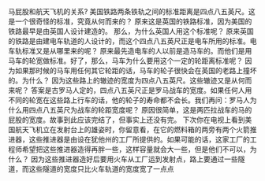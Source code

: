马屁股和航天飞机的关系?
美国铁路两条铁轨之间的标准距离是四点八五英尺。这是一个很奇怪的标准，究竟从何而来的？
原来这是英国的铁路标准，因为美国的铁路最早是由英国人设计建造的。
那么，为什么英国人用这个标准呢？
原来英国的铁路是由建电车轨道的人设计的，而这个四点八五英尺正是电车所用的标准。电车轨标准又是从哪里来的呢？
原来最先造电车的人以前是造马车的。而他们是用马车的轮宽做标准。好了，那么，马车为什么要用这个一定的轮距离标准呢？
因为如果那时候的马车用任何其它轮距的话，马车的轮子很快会在英国的老路上撞坏的。为什么？
因为这些路上的辙迹的宽度为四点八五英尺。这些辙迹又是从何而来呢？
答案是古罗马人定的，四点八五英尺正是罗马战车的宽度。如果任何人用不同的轮宽在这些路上行车的话，他的轮子的寿命都不会长。我们再问：罗马人为什么用四点八五英尺为战车的轮距宽度呢？
原因很简单，这是两匹拉战车的马的屁股的宽度。故事到此应该完结了，但事实上还没有完。
下次你在电视上看到美国航天飞机立在发射台上的雄姿时，你留意看，在它的燃料箱的两旁有两个火箭推进器，这些推进器是由设在犹他州的工厂所提供的。如果可能的话，这家工厂的工程师希望把这些推进器造得再胖一些，这样容量就会大一些，但是他们不可以，为什么？
因为这些推进器造好后要用火车从工厂运到发射点，路上要通过一些隧道，而这些隧道的宽度只比火车轨道的宽度宽了一点点
